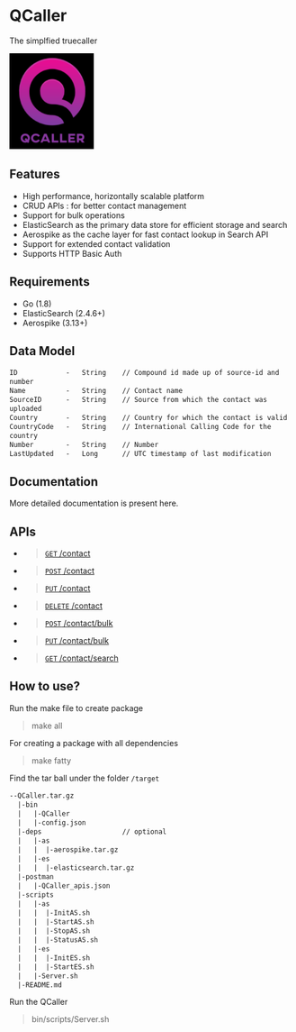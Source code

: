 # QCaller
The simplfied truecaller

![](https://github.com/jenu9417/QCaller/blob/master/external/others/pics/QCaller.png)


## Features
- High performance, horizontally scalable platform
- CRUD APIs :  for better contact management
- Support for bulk operations
- ElasticSearch as the primary data store for efficient storage and search
- Aerospike as the cache layer for fast contact lookup in Search API
- Support for extended contact validation
- Supports HTTP Basic Auth


## Requirements
- Go (1.8)
- ElasticSearch (2.4.6+)
- Aerospike (3.13+)

## Data Model
```
ID            -   String    // Compound id made up of source-id and number
Name          -   String    // Contact name
SourceID      -   String    // Source from which the contact was uploaded
Country       -   String    // Country for which the contact is valid
CountryCode   -   String    // International Calling Code for the country
Number        -   String    // Number
LastUpdated   -   Long      // UTC timestamp of last modification
```

## Documentation
More detailed documentation is present here.
## APIs
- > [<code>GET</code> /contact](https://github.com/500px/api-documentation/blob/master/endpoints/photo/GET_photos.md)
- > [<code>POST</code> /contact](https://github.com/500px/api-documentation/blob/master/endpoints/photo/GET_photos.md)
- > [<code>PUT</code> /contact](https://github.com/500px/api-documentation/blob/master/endpoints/photo/GET_photos.md)
- > [<code>DELETE</code> /contact](https://github.com/500px/api-documentation/blob/master/endpoints/photo/GET_photos.md)
- > [<code>POST</code> /contact/bulk](https://github.com/500px/api-documentation/blob/master/endpoints/photo/GET_photos.md)
- > [<code>PUT</code> /contact/bulk](https://github.com/500px/api-documentation/blob/master/endpoints/photo/GET_photos.md)
- > [<code>GET</code> /contact/search](https://github.com/500px/api-documentation/blob/master/endpoints/photo/GET_photos.md)

## How to use?
Run the make file to create package
> make all

For creating a package with all dependencies
> make fatty

Find the tar ball under the folder `/target`
```
--QCaller.tar.gz
  |-bin
  |   |-QCaller
  |   |-config.json
  |-deps                    // optional
  |   |-as
  |   |  |-aerospike.tar.gz
  |   |-es
  |   |  |-elasticsearch.tar.gz
  |-postman
  |   |-QCaller_apis.json
  |-scripts
  |   |-as
  |   |  |-InitAS.sh
  |   |  |-StartAS.sh
  |   |  |-StopAS.sh
  |   |  |-StatusAS.sh
  |   |-es
  |   |  |-InitES.sh
  |   |  |-StartES.sh
  |   |-Server.sh
  |-README.md
```
Run the QCaller
> bin/scripts/Server.sh
